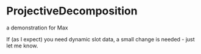 # ProjectiveDecomposition
a demonstration for Max

If (as I expect) you need dynamic slot data, a small change is needed - just let me know.
